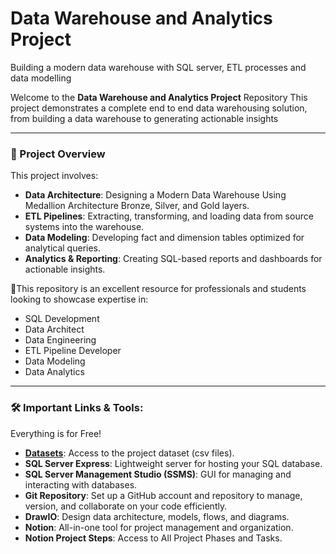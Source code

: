 # Data Warehouse and Analytics Project
Building a modern data warehouse with SQL server, ETL processes and data modelling

Welcome to the **Data Warehouse and Analytics Project** Repository 
This project demonstrates a complete end to end data warehousing solution, from building a data warehouse to generating actionable insights

---
### 📖 Project Overview
This project involves:

- **Data Architecture**: Designing a Modern Data Warehouse Using Medallion Architecture Bronze, Silver, and Gold layers.
- **ETL Pipelines**: Extracting, transforming, and loading data from source systems into the warehouse.
- **Data Modeling**: Developing fact and dimension tables optimized for analytical queries.
- **Analytics & Reporting**: Creating SQL-based reports and dashboards for actionable insights.

🎯This repository is an excellent resource for professionals and students looking to showcase expertise in:

  - SQL Development
  - Data Architect
  - Data Engineering
  - ETL Pipeline Developer
  - Data Modeling
  - Data Analytics

---

### 🛠️ Important Links & Tools:
Everything is for Free!

- **[Datasets](https://www.notion.so/Data-Warehouse-Project-1c2fdd11b17c80aaa935f2171bc1e400)**: Access to the project dataset (csv files).
- **SQL Server Express**: Lightweight server for hosting your SQL database.
- **SQL Server Management Studio (SSMS)**: GUI for managing and interacting with databases.
- **Git Repository**: Set up a GitHub account and repository to manage, version, and collaborate on your code efficiently.
- **DrawIO**: Design data architecture, models, flows, and diagrams.
- **Notion**: All-in-one tool for project management and organization.
- **Notion Project Steps**: Access to All Project Phases and Tasks.
